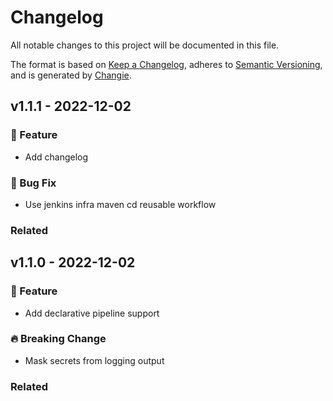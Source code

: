 # Changelog

All notable changes to this project will be documented in this file.

The format is based on [Keep a Changelog](https://keepachangelog.com/en/1.0.0/),
adheres to [Semantic Versioning](https://semver.org/spec/v2.0.0.html),
and is generated by [Changie](https://github.com/miniscruff/changie).
## v1.1.1 - 2022-12-02

### 🎉 Feature

- Add changelog
### 🐛 Bug Fix

- Use jenkins infra maven cd reusable workflow



### Related




## v1.1.0 - 2022-12-02

### 🎉 Feature

- Add declarative pipeline support
### 🔥 Breaking Change

- Mask secrets from logging output



### Related




